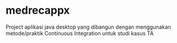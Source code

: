medrecappx
==========

Project aplikasi java desktop yang dibangun dengan menggunakan metode/praktik Continuous Integration untuk studi kasus TA
